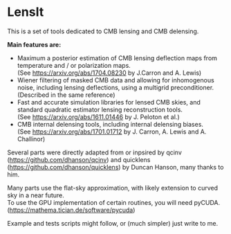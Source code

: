 # LensIt

This is a set of tools dedicated to CMB lensing and CMB delensing. 

**Main features are:**  
 - Maximum a posterior estimation of CMB lensing deflection maps from temperature and / or polarization maps.  
 (See https://arxiv.org/abs/1704.08230 by J.Carron and A. Lewis)  
 - Wiener filtering of masked CMB data and allowing for inhomogenous noise, including lensing deflections, using a multigrid preconditioner.  
 (Described in the same reference)
 - Fast and accurate simulation libraries for lensed CMB skies, and standard quadratic estimator lensing reconstruction tools.  
 (See https://arxiv.org/abs/1611.01446 by J. Peloton et al.)
 - CMB internal delensing tools, including internal delensing biases.  
 (See https://arxiv.org/abs/1701.01712 by J. Carron, A. Lewis and A. Challinor)
 
Several parts were directly adapted from or inpsired by qcinv (https://github.com/dhanson/qcinv) and quicklens (https://github.com/dhanson/quicklens) by Duncan Hanson, many thanks to him.

Many parts use the flat-sky approximation, with likely extension to curved sky in a near future.  
To use the GPU implementation of certain routines, you will need pyCUDA. (https://mathema.tician.de/software/pycuda)

Example and tests scripts might follow, or (much simpler) just write to me.